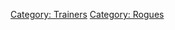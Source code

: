 [Category: Trainers](Category:_Trainers "wikilink") [Category:
Rogues](Category:_Rogues "wikilink")
